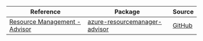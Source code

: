 | Reference | Package | Source |
|---|---|---|
|[Resource Management - Advisor](resourcemanager-advisor-readme.md)|[azure-resourcemanager-advisor](https://repo1.maven.org/maven2/com/azure/resourcemanager/azure-resourcemanager-advisor)|[GitHub](https://github.com/Azure/azure-sdk-for-java/blob/main/sdk/advisor/azure-resourcemanager-advisor)|

